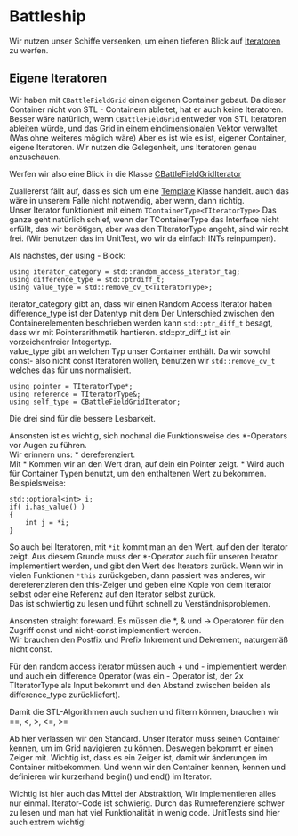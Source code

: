 # Battleship

Wir nutzen unser Schiffe versenken, um einen tieferen Blick auf [Iteratoren](/doc/iterators.md) zu werfen.

## Eigene Iteratoren

Wir haben mit `CBattleFieldGrid` einen eigenen Container gebaut. Da dieser Container nicht von STL - Containern ableitet, hat er auch keine Iteratoren.  
Besser wäre natürlich, wenn `CBattleFieldGrid` entweder von STL Iteratoren ableiten würde, und das Grid in einem eindimensionalen Vektor verwaltet (Was ohne weiteres möglich wäre) Aber es ist wie es ist, eigener Container, eigene Iteratoren. Wir nutzen die Gelegenheit, uns Iteratoren genau anzuschauen.

Werfen wir also eine Blick in die Klasse [CBattleFieldGridIterator](/../main/Battleship/Battleship/cbattlefieldgriditerator.h)  

Zuallererst fällt auf, dass es sich um eine [Template](/doc/tempates.md) Klasse handelt. auch das wäre in unserem Falle nicht notwendig, aber wenn, dann richtig.  
Unser Iterator funktioniert mit einem `TContainerType<TIteratorType>` Das ganze geht natürlich schief, wenn der TContainerType das Interface nicht erfüllt, das wir benötigen, aber was den TIteratorType angeht, sind wir recht frei. (Wir benutzen das im UnitTest, wo wir da einfach INTs reinpumpen).  

Als nächstes, der using - Block:

    using iterator_category = std::random_access_iterator_tag;
    using difference_type = std::ptrdiff_t;
    using value_type = std::remove_cv_t<TIteratorType>;
    
iterator_category gibt an, dass wir einen Random Access Iterator haben  
difference_type ist der Datentyp mit dem Der Unterschied zwischen den Containerelementen beschrieben werden kann `std::ptr_diff_t` besagt, dass wir mit Pointerarithmetik hantieren. std::ptr_diff_t ist ein vorzeichenfreier Integertyp.  
value_type gibt an welchen Typ unser Container enthält. Da wir sowohl const- also nicht const Iteratoren wollen, benutzen wir `std::remove_cv_t` welches das für uns normalisiert.

    using pointer = TIteratorType*;
    using reference = TIteratorType&;
    using self_type = CBattleFieldGridIterator;
    
Die drei sind für die bessere Lesbarkeit.

Ansonsten ist es wichtig, sich nochmal die Funktionsweise des *-Operators vor Augen zu führen.   
Wir erinnern uns: * dereferenziert.  
Mit * Kommen wir an den Wert dran, auf dein ein Pointer zeigt. * Wird auch für Container Typen benutzt, um den enthaltenen Wert zu bekommen. Beispielsweise:

    std::optional<int> i;
    if( i.has_value() )
    {
        int j = *i;
    }
    
So auch bei Iteratoren, mit `*it` kommt man an den Wert, auf den der Iterator zeigt. Aus diesem Grunde muss der *-Operator auch für unseren Iterator implementiert werden, und gibt den Wert des Iterators zurück. Wenn wir in vielen Funktionen `*this` zurückgeben, dann passiert was anderes, wir dereferenzieren den this-Zeiger und geben eine Kopie von dem Iterator selbst oder eine Referenz auf den Iterator selbst zurück.  
Das ist schwiertig zu lesen und führt schnell zu Verständnisproblemen.

Ansonsten straight foreward. Es müssen die *, & und -> Operatoren für den Zugriff const und nicht-const implementiert werden.  
Wir brauchen den Postfix und Prefix Inkrement und Dekrement, naturgemäß nicht const.

Für den random access iterator müssen auch + und - implementiert werden und auch ein difference Operator (was ein - Operator ist, der 2x TIteratorType als Input bekommt und den Abstand zwischen beiden als difference_type zurückliefert).

Damit die STL-Algorithmen auch suchen und filtern können, brauchen wir ==, <, >, <=, >=

Ab hier verlassen wir den Standard. Unser Iterator muss seinen Container kennen, um im Grid navigieren zu können. Deswegen bekommt er einen Zeiger mit. Wichtig ist, dass es ein Zeiger ist, damit wir änderungen im Container mitbekommen. Und wenn wir den Container kennen, kennen und definieren wir kurzerhand begin() und end() im Iterator.

Wichtig ist hier auch das Mittel der Abstraktion, Wir implementieren alles nur einmal. Iterator-Code ist schwierig. Durch das Rumreferenziere schwer zu lesen und man hat viel Funktionalität in wenig code. UnitTests sind hier auch extrem wichtig!

